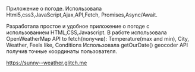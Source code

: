 Приложение о погоде. Использовала Html5,css3,JavaScript,Ajax,API,Fetch, Promises,Async/Await.

Разработала простое и удобное приложение о погоде с использованием HTML,CSS,Javascript.
В работе использовала OpenWeatherMap API to fetch(получив): Temperature(max and min), City, Weather, Feels like, Conditions
Использовала getOurDate() geocoder API  получив точные координаты пользователя.

https://sunny--weather.glitch.me
